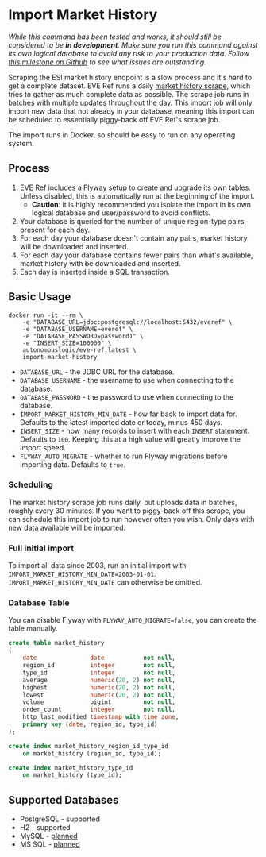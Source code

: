 # Import Market History

*While this command has been tested and works, it should still be considered to be **in development**.
Make sure you run this command against its own logical database to avoid any risk to your production data.
Follow [this milestone on Github](https://github.com/autonomouslogic/eve-ref/milestone/5) to see what issues are outstanding.*

Scraping the ESI market history endpoint is a slow process and it's hard to get a complete dataset.
EVE Ref runs a daily [market history scrape](scrape-market-history.md), which tries to gather as much complete data as possible.
The scrape job runs in batches with multiple updates throughout the day.
This import job will only import new data that not already in your database, meaning this import can be scheduled to essentially piggy-back off EVE Ref's scrape job.

The import runs in Docker, so should be easy to run on any operating system.

## Process
1. EVE Ref includes a [Flyway](https://flywaydb.org/) setup to create and upgrade its own tables. Unless disabled, this is automatically run at the beginning of the import.
   * **Caution**: it is highly recommended you isolate the import in its own logical database and user/password to avoid conflicts. 
2. Your database is queried for the number of unique region-type pairs present for each day.
3. For each day your database doesn't contain any pairs, market history will be downloaded and inserted.
4. For each day your database contains fewer pairs than what's available, market history with be downloaded and inserted.
5. Each day is inserted inside a SQL transaction.

## Basic Usage
```shell
docker run -it --rm \
	-e "DATABASE_URL=jdbc:postgresql://localhost:5432/everef" \
	-e "DATABASE_USERNAME=everef" \
	-e "DATABASE_PASSWORD=password1" \
	-e "INSERT_SIZE=100000" \
	autonomouslogic/eve-ref:latest \
	import-market-history
```

* `DATABASE_URL` - the JDBC URL for the database.
* `DATABASE_USERNAME` - the username to use when connecting to the database.
* `DATABASE_PASSWORD` - the password to use when connecting to the database.
* `IMPORT_MARKET_HISTORY_MIN_DATE` - how far back to import data for. Defaults to the latest imported date or today, minus 450 days.
* `INSERT_SIZE` - how many records to insert with each `INSERT` statement. Defaults to `100`. Keeping this at a high value will greatly improve the import speed.
* `FLYWAY_AUTO_MIGRATE` - whether to run Flyway migrations before importing data. Defaults to `true`.

### Scheduling
The market history scrape job runs daily, but uploads data in batches, roughly every 30 minutes.
If you want to piggy-back off this scrape, you can schedule this import job to run however often you wish.
Only days with new data available will be imported.

### Full initial import
To import all data since 2003, run an initial import with `IMPORT_MARKET_HISTORY_MIN_DATE=2003-01-01`.
`IMPORT_MARKET_HISTORY_MIN_DATE` can otherwise be omitted.

### Database Table
You can disable Flyway with `FLYWAY_AUTO_MIGRATE=false`, you can create the table manually.

```sql
create table market_history
(
    date               date           not null,
    region_id          integer        not null,
    type_id            integer        not null,
    average            numeric(20, 2) not null,
    highest            numeric(20, 2) not null,
    lowest             numeric(20, 2) not null,
    volume             bigint         not null,
    order_count        integer        not null,
    http_last_modified timestamp with time zone,
    primary key (date, region_id, type_id)
);

create index market_history_region_id_type_id
    on market_history (region_id, type_id);

create index market_history_type_id
    on market_history (type_id);


```

## Supported Databases
* PostgreSQL - supported
* H2 - supported
* MySQL - [planned](https://github.com/autonomouslogic/eve-ref/issues/369)
* MS SQL - [planned](https://github.com/autonomouslogic/eve-ref/issues/370)
